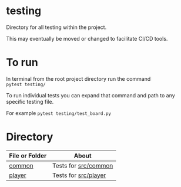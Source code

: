 # testing

Directory for all testing within the project.

This may eventually be moved or changed to facilitate CI/CD tools.

# To run

In terminal from the root project directory run the command\
`pytest testing/`

To run individual tests you can expand that command and path to any specific 
testing file.

For example
`pytest testing/test_board.py`

# Directory
| File or Folder | About |
| ---            | ---   |
| [common](./common/README.md) | Tests for [src/common](../src/common/README.md)
| [player](./player/README.md) | Tests for [src/player](../src/player/README.md)